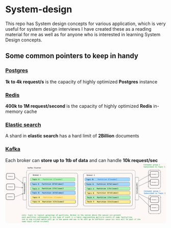 # System-design
This repo has System design concepts for various application, which is very useful for system design interviews
I have created these as a reading material for me as well as for anyone who is interested in learning System Design concepts.


## Some common pointers to keep in handy
### [Postgres](important-concepts/PostGresPerformanceAndSearchLatencyForSpatialQueries.md)
**1k  to 4k request/s** is the capacity of highly optimized **Postgres** instance

### [Redis](redis/Readme.md)
**400k to 1M request/second** is the capacity of highly optimized **Redis** in-memory cache

### [Elastic search](elastic-search/readme.md)
A shard in **elastic search** has a hard limit of **2Billion** documents

### [Kafka](kafka/Readme.md)
Each broker can **store up to 1tb of data** and can handle **10k request/sec**
![kafka cluster](<kafka/image copy 6.png>)